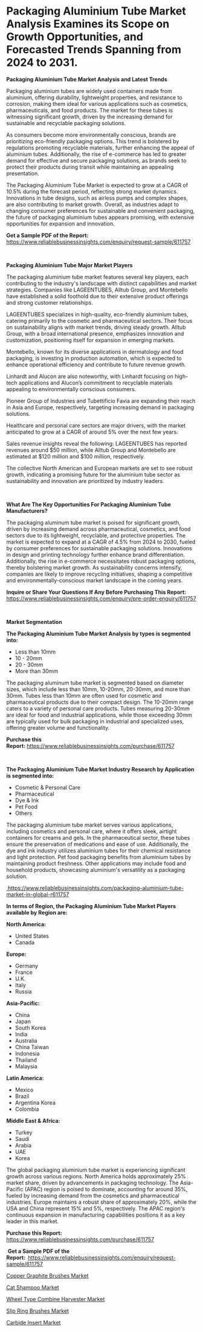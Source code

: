 <p><h1>Packaging Aluminium Tube Market Analysis Examines its Scope on Growth Opportunities, and Forecasted Trends Spanning from 2024 to 2031.</h1></p><p><strong>Packaging Aluminium Tube Market Analysis and Latest Trends</strong></p>
<p><p>Packaging aluminium tubes are widely used containers made from aluminium, offering durability, lightweight properties, and resistance to corrosion, making them ideal for various applications such as cosmetics, pharmaceuticals, and food products. The market for these tubes is witnessing significant growth, driven by the increasing demand for sustainable and recyclable packaging solutions. </p><p>As consumers become more environmentally conscious, brands are prioritizing eco-friendly packaging options. This trend is bolstered by regulations promoting recyclable materials, further enhancing the appeal of aluminium tubes. Additionally, the rise of e-commerce has led to greater demand for effective and secure packaging solutions, as brands seek to protect their products during transit while maintaining an appealing presentation.</p><p>The Packaging Aluminium Tube Market is expected to grow at a CAGR of 10.5% during the forecast period, reflecting strong market dynamics. Innovations in tube designs, such as airless pumps and complex shapes, are also contributing to market growth. Overall, as industries adapt to changing consumer preferences for sustainable and convenient packaging, the future of packaging aluminium tubes appears promising, with extensive opportunities for expansion and innovation.</p></p>
<p><strong>Get a Sample PDF of the Report:&nbsp;</strong> <a href="https://www.reliablebusinessinsights.com/enquiry/request-sample/611757?utm_campaign=1113&utm_medium=2&utm_source=Github&utm_content=ia&utm_term=29092024&utm_id=packaging-aluminium-tube">https://www.reliablebusinessinsights.com/enquiry/request-sample/611757</a></p>
<p>&nbsp;</p>
<p><strong>Packaging Aluminium Tube Major Market Players</strong></p>
<p><p>The packaging aluminium tube market features several key players, each contributing to the industry's landscape with distinct capabilities and market strategies. Companies like LAGEENTUBES, Alltub Group, and Montebello have established a solid foothold due to their extensive product offerings and strong customer relationships.</p><p>LAGEENTUBES specializes in high-quality, eco-friendly aluminium tubes, catering primarily to the cosmetic and pharmaceutical sectors. Their focus on sustainability aligns with market trends, driving steady growth. Alltub Group, with a broad international presence, emphasizes innovation and customization, positioning itself for expansion in emerging markets.</p><p>Montebello, known for its diverse applications in dermatology and food packaging, is investing in production automation, which is expected to enhance operational efficiency and contribute to future revenue growth. </p><p>Linhardt and Alucon are also noteworthy, with Linhardt focusing on high-tech applications and Alucon’s commitment to recyclable materials appealing to environmentally conscious consumers. </p><p>Pioneer Group of Industries and Tubettificio Favia are expanding their reach in Asia and Europe, respectively, targeting increasing demand in packaging solutions. </p><p>Healthcare and personal care sectors are major drivers, with the market anticipated to grow at a CAGR of around 5% over the next few years. </p><p>Sales revenue insights reveal the following: LAGEENTUBES has reported revenues around $50 million, while Alltub Group and Montebello are estimated at $120 million and $100 million, respectively. </p><p>The collective North American and European markets are set to see robust growth, indicating a promising future for the aluminium tube sector as sustainability and innovation are prioritized by industry leaders.</p></p>
<p>&nbsp;</p>
<p><strong>What Are The Key Opportunities For Packaging Aluminium Tube Manufacturers?</strong></p>
<p><p>The packaging aluminum tube market is poised for significant growth, driven by increasing demand across pharmaceutical, cosmetics, and food sectors due to its lightweight, recyclable, and protective properties. The market is expected to expand at a CAGR of 4.5% from 2024 to 2030, fueled by consumer preferences for sustainable packaging solutions. Innovations in design and printing technology further enhance brand differentiation. Additionally, the rise in e-commerce necessitates robust packaging options, thereby bolstering market growth. As sustainability concerns intensify, companies are likely to improve recycling initiatives, shaping a competitive and environmentally-conscious market landscape in the coming years.</p></p>
<p><strong>Inquire or Share Your Questions If Any Before Purchasing This Report:</strong> <a href="https://www.reliablebusinessinsights.com/enquiry/pre-order-enquiry/611757?utm_campaign=1113&utm_medium=2&utm_source=Github&utm_content=ia&utm_term=29092024&utm_id=packaging-aluminium-tube">https://www.reliablebusinessinsights.com/enquiry/pre-order-enquiry/611757</a></p>
<p>&nbsp;</p>
<p><strong>Market Segmentation</strong></p>
<p><strong>The Packaging Aluminium Tube Market Analysis by types is segmented into:</strong></p>
<p><ul><li>Less than 10mm</li><li>10 - 20mm</li><li>20 - 30mm</li><li>More than 30mm</li></ul></p>
<p><p>The packaging aluminum tube market is segmented based on diameter sizes, which include less than 10mm, 10-20mm, 20-30mm, and more than 30mm. Tubes less than 10mm are often used for cosmetic and pharmaceutical products due to their compact design. The 10-20mm range caters to a variety of personal care products. Tubes measuring 20-30mm are ideal for food and industrial applications, while those exceeding 30mm are typically used for bulk packaging in industrial and specialized uses, offering greater volume and functionality.</p></p>
<p><strong>Purchase this Report:&nbsp;</strong><a href="https://www.reliablebusinessinsights.com/purchase/611757?utm_campaign=1113&utm_medium=2&utm_source=Github&utm_content=ia&utm_term=29092024&utm_id=packaging-aluminium-tube">https://www.reliablebusinessinsights.com/purchase/611757</a></p>
<p>&nbsp;</p>
<p><strong>The Packaging Aluminium Tube Market Industry Research by Application is segmented into:</strong></p>
<p><ul><li>Cosmetic & Personal Care</li><li>Pharmaceutical</li><li>Dye & Ink</li><li>Pet Food</li><li>Others</li></ul></p>
<p><p>The packaging aluminium tube market serves various applications, including cosmetics and personal care, where it offers sleek, airtight containers for creams and gels. In the pharmaceutical sector, these tubes ensure the preservation of medications and ease of use. Additionally, the dye and ink industry utilizes aluminium tubes for their chemical resistance and light protection. Pet food packaging benefits from aluminium tubes by maintaining product freshness. Other applications may include food and household products, showcasing aluminium's versatility as a packaging solution.</p></p>
<p><a href="https://www.reliablebusinessinsights.com/packaging-aluminium-tube-market-in-global-r611757?utm_campaign=1113&utm_medium=2&utm_source=Github&utm_content=ia&utm_term=29092024&utm_id=packaging-aluminium-tube">&nbsp;https://www.reliablebusinessinsights.com/packaging-aluminium-tube-market-in-global-r611757</a></p>
<p><strong>In terms of Region, the Packaging Aluminium Tube Market Players available by Region are:</strong></p>
<p>
    <p> <strong> North America: </strong>
        <ul>
            <li>United States</li>
            <li>Canada</li>
        </ul>
        </p> 
    <p> <strong> Europe: </strong>
        <ul>
            <li>Germany</li>
            <li>France</li>
            <li>U.K.</li>
            <li>Italy</li>
            <li>Russia</li>
        </ul>
        </p> 
    <p> <strong> Asia-Pacific: </strong>
        <ul>
            <li>China</li>
            <li>Japan</li>
            <li>South Korea</li>
            <li>India</li>
            <li>Australia</li>
            <li>China Taiwan</li>
            <li>Indonesia</li>
            <li>Thailand</li>
            <li>Malaysia</li>
        </ul>
        </p> 
    <p> <strong> Latin America: </strong>
        <ul>
            <li>Mexico</li>
            <li>Brazil</li>
            <li>Argentina Korea</li>
            <li>Colombia</li>
        </ul>
        </p> 
    <p> <strong> Middle East & Africa: </strong>
        <ul>
            <li>Turkey</li>
            <li>Saudi</li>
            <li>Arabia</li>
            <li>UAE</li>
            <li>Korea</li>
        </ul>
    </p>
    </p>
<p><p>The global packaging aluminium tube market is experiencing significant growth across various regions. North America holds approximately 25% market share, driven by advancements in packaging technology. The Asia-Pacific (APAC) region is poised to dominate, accounting for around 35%, fueled by increasing demand from the cosmetics and pharmaceutical industries. Europe maintains a robust share of approximately 20%, while the USA and China represent 15% and 5%, respectively. The APAC region's continuous expansion in manufacturing capabilities positions it as a key leader in this market.</p></p>
<p><strong>Purchase this Report: </strong><a href="https://www.reliablebusinessinsights.com/purchase/611757?utm_campaign=1113&utm_medium=2&utm_source=Github&utm_content=ia&utm_term=29092024&utm_id=packaging-aluminium-tube">https://www.reliablebusinessinsights.com/purchase/611757</a></p>
<p>&nbsp;<strong>Get a Sample PDF of the Report:&nbsp;&nbsp;</strong><a href="https://www.reliablebusinessinsights.com/enquiry/request-sample/611757?utm_campaign=1113&utm_medium=2&utm_source=Github&utm_content=ia&utm_term=29092024&utm_id=packaging-aluminium-tube">https://www.reliablebusinessinsights.com/enquiry/request-sample/611757</a></p>
<p><strong></strong></p>
<p><p><a href="https://issuu.com/reportprime-2/docs/copper-graphite-brushes-market-size_21e50331afbced?utm_campaign=1113&utm_medium=2&utm_source=Github&utm_content=ia&utm_term=29092024&utm_id=packaging-aluminium-tube">Copper Graphite Brushes Market</a></p><p><a href="https://github.com/THOMPKINSLEO/Market-Research-Report-List-1/blob/main/cat-shampoo-market.md?utm_campaign=1113&utm_medium=2&utm_source=Github&utm_content=ia&utm_term=29092024&utm_id=packaging-aluminium-tube">Cat Shampoo Market</a></p><p><a href="https://www.linkedin.com/pulse/what-current-future-prospects-wheel-type-combine-harvester-nmuae?utm_campaign=1113&utm_medium=2&utm_source=Github&utm_content=ia&utm_term=29092024&utm_id=packaging-aluminium-tube">Wheel Type Combine Harvester Market</a></p><p><a href="https://issuu.com/reportprime-2/docs/slip-ring-brushes-market-size-2030._ccb8420c94c9df?utm_campaign=1113&utm_medium=2&utm_source=Github&utm_content=ia&utm_term=29092024&utm_id=packaging-aluminium-tube">Slip Ring Brushes Market</a></p><p><a href="https://www.linkedin.com/pulse/global-carbide-insert-industry-research-report-competitive-soype?utm_campaign=1113&utm_medium=2&utm_source=Github&utm_content=ia&utm_term=29092024&utm_id=packaging-aluminium-tube">Carbide Insert Market</a></p></p>